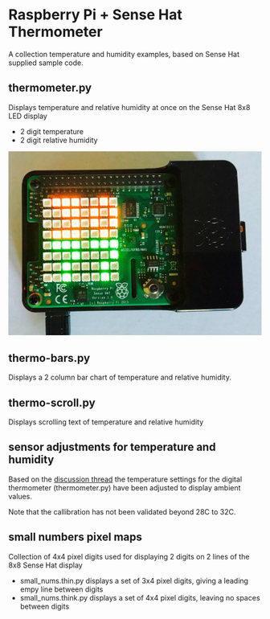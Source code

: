 # Raspberry Pi + Sense Hat Thermometer
A collection temperature and humidity examples, based on Sense Hat supplied sample code.

## thermometer.py
Displays temperature and relative humidity at once on the Sense Hat 8x8 LED display
- 2 digit temperature
- 2 digit relative humidity

![LED Display](images/RPI-thermometer.jpg)

## thermo-bars.py
Displays a 2 column bar chart of temperature and relative humidity.

## thermo-scroll.py
Displays scrolling text of temperature and relative humidity

## sensor adjustments for temperature and humidity
Based on the [discussion thread](https://www.raspberrypi.org/forums/viewtopic.php?f=104&t=111457)
the temperature settings for the digital thermometer (thermometer.py) have been adjusted to display
ambient values.

Note that the callibration has not been validated beyond 28C to 32C.

## small numbers pixel maps
Collection of 4x4 pixel digits used for displaying 2 digits on 2 lines of the 8x8 Sense Hat display
- small_nums.thin.py displays a set of 3x4 pixel digits, giving a leading empy line between digits
- small_nums.think.py displays a set of 4x4 pixel digits, leaving no spaces between digits
